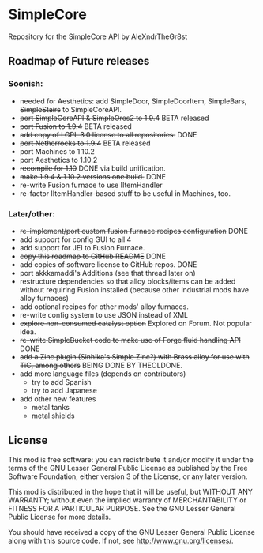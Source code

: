 SimpleCore
==========

Repository for the SimpleCore API by AleXndrTheGr8st


Roadmap of Future releases
--------------------------

### Soonish:

- needed for Aesthetics: add SimpleDoor, SimpleDoorItem, SimpleBars, ~~SimpleStairs~~ to SimpleCoreAPI.
- ~~port SimpleCoreAPI & SimpleOres2 to 1.9.4~~ BETA released
- ~~port Fusion to 1.9.4~~  BETA released
- ~~add copy of LGPL 3.0 license to all repositories.~~ DONE
- ~~port Netherrocks to 1.9.4~~  BETA released
- port Machines to 1.10.2
- port Aesthetics to 1.10.2
- ~~recompile for 1.10~~ DONE via build unification.
- ~~make 1.9.4 & 1.10.2 versions one build.~~ DONE
- re-write Fusion furnace to use IItemHandler
- re-factor IItemHandler-based stuff to be useful in Machines, too.

### Later/other:

- ~~re-implement/port custom fusion furnace recipes configuration~~ DONE
- add support for config GUI to all 4
- add support for JEI to Fusion Furnace.
- ~~copy this roadmap to GitHub README~~ DONE
- ~~add copies of software license to GitHub repos.~~ DONE
- port akkkamaddi's Additions (see that thread later on)
- restructure dependencies so that alloy blocks/items can be added without
requiring Fusion installed (because other industrial mods have alloy furnaces)
- add optional recipes for other mods' alloy furnaces.
- re-write config system to use JSON instead of XML
- ~~explore non-consumed catalyst option~~ Explored on Forum. Not popular idea.
- ~~re-write SimpleBucket code to make use of Forge fluid handling API~~ DONE
- ~~add a Zinc plugin (Sinhika's Simple Zinc?) with Brass alloy for use with
TiC, among others~~ BEING DONE BY THEOLDONE.
- add more language files (depends on contributors)
  + try to add Spanish
  + try to add Japanese
- add other new features
  + metal tanks
  + metal shields

License
-------

This mod is free software: you can redistribute it and/or modify it under the
terms of the GNU Lesser General Public License as published by the Free
Software Foundation, either version 3 of the License, or any later version.

This mod is distributed in the hope that it will be useful, but WITHOUT ANY
WARRANTY; without even the implied warranty of MERCHANTABILITY or FITNESS FOR A
PARTICULAR PURPOSE.  See the GNU Lesser General Public License for more
details.

You should have received a copy of the GNU Lesser General Public License along
with this source code.  If not, see <http://www.gnu.org/licenses/>.
